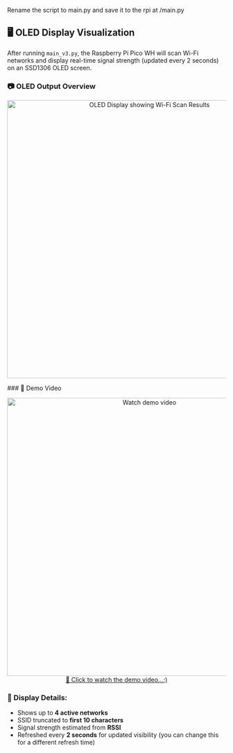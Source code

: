 Rename the script to main.py and save it to the rpi at /main.py

## 🖥️ OLED Display Visualization

After running `main_v3.py`, the Raspberry Pi Pico WH will scan Wi-Fi networks and display real-time signal strength (updated every 2 seconds) on an SSD1306 OLED screen.

### 📷 OLED Output Overview

<p align="center">
  <img src="https://github.com/user-attachments/assets/60a652cb-c669-4f31-bbd6-415b1d41bad0" width="640" alt="OLED Display showing Wi-Fi Scan Results">
</p>
### 🎥 Demo Video

<p align="center">
  <a href="https://www.youtube.com/watch?v=ZatuagblglM" target="_blank">
    <img src="https://github.com/user-attachments/assets/60a652cb-c669-4f31-bbd6-415b1d41bad0" width="640" alt="Watch demo video">
    <br>🔗 Click to watch the demo video...;)
  </a>
</p>



### 📐 Display Details:
- Shows up to **4 active networks**
- SSID truncated to **first 10 characters**
- Signal strength estimated from **RSSI**
- Refreshed every **2 seconds** for updated visibility (you can change this for a different refresh time)

